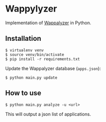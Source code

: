 # Wappylyzer

Implementation of [Wappalyzer](https://www.wappalyzer.com/) in Python.


## Installation

```
$ virtualenv venv
$ source venv/bin/activate
$ pip install -r requirements.txt
```

Update the Wappalyzer database (`apps.json`):
```
$ python main.py update
```

## How to use

```
$ python main.py analyze -u <url>
```

This will output a json list of applications.
